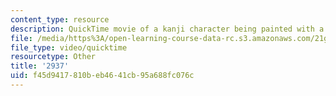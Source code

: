 ```yaml
---
content_type: resource
description: QuickTime movie of a kanji character being painted with a brush.
file: /media/https%3A/open-learning-course-data-rc.s3.amazonaws.com/21g-504-japanese-iv-spring-2009/f45d9417810beb4641cb95a688fc076c_2937.mov
file_type: video/quicktime
resourcetype: Other
title: '2937'
uid: f45d9417-810b-eb46-41cb-95a688fc076c
---
```

